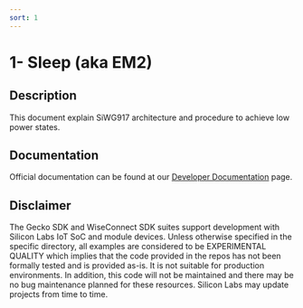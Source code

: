 ```yaml
---
sort: 1
---
```


# 1- Sleep (aka EM2) 


## Description ##

This document explain SiWG917 architecture and procedure to achieve low power states.

## Documentation ##

Official documentation can be found at our [Developer Documentation](https://docs.silabs.com/wiseconnect/3.1.0/wiseconnect-developing-with-wiseconnect-sdk/) page.


## Disclaimer ##

The Gecko SDK and WiseConnect SDK suites support development with Silicon Labs IoT SoC and module devices. Unless otherwise specified in the specific directory, all examples are considered to be EXPERIMENTAL QUALITY which implies that the code provided in the repos has not been formally tested and is provided as-is. It is not suitable for production environments. In addition, this code will not be maintained and there may be no bug maintenance planned for these resources. Silicon Labs may update projects from time to time.

